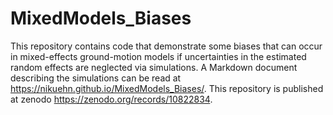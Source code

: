 # MixedModels_Biases
This repository contains code that demonstrate some biases that can occur in mixed-effects ground-motion models if uncertainties in the estimated random effects are neglected via simulations.
A Markdown document describing the simulations can be read at <https://nikuehn.github.io/MixedModels_Biases/>.
This repository is published at zenodo <https://zenodo.org/records/10822834>.
